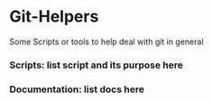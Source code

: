 # Git-Helpers
Some Scripts or tools to help deal with git in general

### Scripts: list script and its purpose here

### Documentation: list docs here

